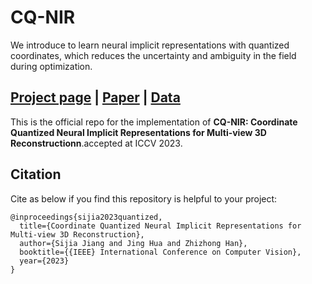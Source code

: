# CQ-NIR
We introduce to learn neural implicit representations with quantized coordinates, which reduces the uncertainty and ambiguity in the field during optimization.

## [Project page](https://lingjie0206.github.io) |  [Paper](https://arxiv.org) | [Data](https://www.dropbox.com/sh/w0y8bbdmxzik3uk/AAAaZffBiJevxQzRskoOYcyja?dl=0)
This is the official repo for the implementation of **CQ-NIR: Coordinate Quantized Neural Implicit Representations for Multi-view 3D Reconstructionn**.accepted at ICCV 2023.

## Citation

Cite as below if you find this repository is helpful to your project:
```
@inproceedings{sijia2023quantized,
  title={Coordinate Quantized Neural Implicit Representations for Multi-view 3D Reconstruction},
  author={Sijia Jiang and Jing Hua and Zhizhong Han},
  booktitle={{IEEE} International Conference on Computer Vision},
  year={2023}
}
```
